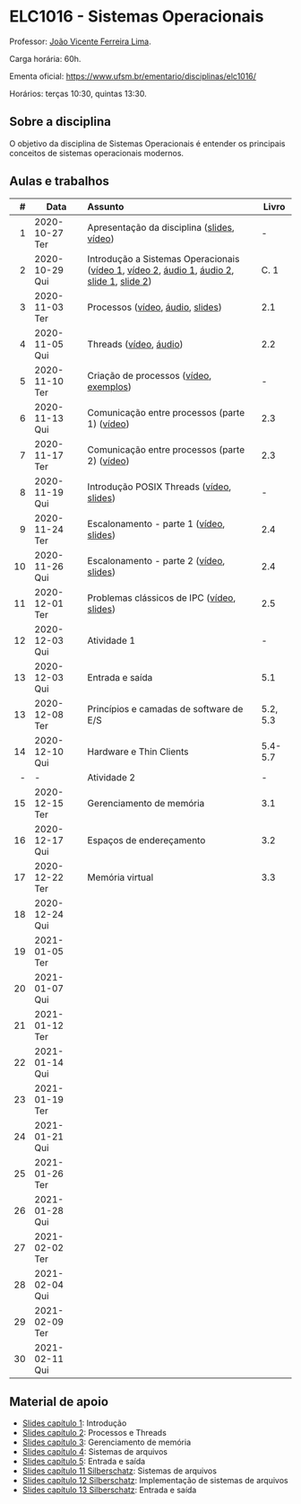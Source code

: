 # ELC1016 - Sistemas Operacionais

Professor: [João Vicente Ferreira Lima](http://www.inf.ufsm.br/~jvlima).

Carga horária: 60h.

Ementa oficial: https://www.ufsm.br/ementario/disciplinas/elc1016/

Horários: terças 10:30, quintas 13:30.

## Sobre a disciplina

O objetivo da disciplina de Sistemas Operacionais é entender os principais conceitos de sistemas operacionais modernos.

## Aulas e trabalhos

|  # | Data             | Assunto          | Livro |
|---:|------------------|:-----------------|------|
|  1 | 2020-10-27 Ter   | Apresentação da disciplina ([slides](https://docs.google.com/presentation/d/1B6gwQ2h22Dl3I2bYY4zFY8JV4z8batjURPjUjsYTaHU/edit?usp=sharing), [vídeo](https://youtu.be/c1Ab_YXKn00))   | - |
|  2 | 2020-10-29 Qui   | Introdução a Sistemas Operacionais ([vídeo 1](https://youtu.be/7KsHiozYhv4), [vídeo 2](https://youtu.be/DmxuID5tytE), [áudio 1](https://drive.google.com/file/d/1TKn-5udiXFnrsbpZvdwcxtR2AEj1Rly7/view?usp=sharing), [áudio 2](https://drive.google.com/file/d/1iuoUs5tFJGGppZKFrqYhiAFvOd9qIzmd/view?usp=sharing), [slide 1](https://drive.google.com/file/d/1BQPPeJmC0gmnA5f-5WTr5sE5s3Sq8nUt/view?usp=sharing), [slide 2](./aulas/02_introducao/1_introduction.pdf)) |  C. 1 |
|  3 | 2020-11-03 Ter   |  Processos ([vídeo](https://youtu.be/3BqGeD5ikzM), [áudio](https://drive.google.com/file/d/17OYRc-YYKoUzHL9dyVCaYfCBcOwyefJw/view?usp=sharing), [slides](https://drive.google.com/file/d/1KoKli1WBU3kgKEERlRAZzZ_XNDRqa5BH/view?usp=sharing)) | 2.1 |
|  4 | 2020-11-05 Qui   | Threads ([vídeo](https://youtu.be/eePJ9G7YKN0), [áudio](https://drive.google.com/file/d/1FMir345C6eAhp3UziT86DAevhjbr0CtY/view?usp=sharing)) | 2.2 |
|  5 | 2020-11-10 Ter   | Criação de processos ([vídeo](https://youtu.be/NZRuGDsEruA), [exemplos](./aulas/05_fork))         | - |
|  6 | 2020-11-13 Qui   |  Comunicação entre processos (parte 1) ([vídeo](https://youtu.be/VAjdkpWYcA4)) | 2.3 |
|   7 | 2020-11-17 Ter  | Comunicação entre processos (parte 2) ([vídeo](https://youtu.be/OQQd6BOuc1k))  | 2.3 |
| 8 | 2020-11-19  Qui  | Introdução POSIX Threads ([vídeo](https://youtu.be/GAckKe92lUA), [slides](./aulas/08_pthreads/08_pthreads.pdf)) | - |
| 9 | 2020-11-24 Ter   | Escalonamento - parte 1 ([vídeo](https://youtu.be/a5p_KUjEhYk), [slides](https://docs.google.com/presentation/d/1B6gwQ2h22Dl3I2bYY4zFY8JV4z8batjURPjUjsYTaHU/edit?usp=sharing)) | 2.4 |
| 10 | 2020-11-26 Qui  | Escalonamento - parte 2 ([vídeo](https://youtu.be/Qg4VhzPIcJA), [slides](https://docs.google.com/presentation/d/1B6gwQ2h22Dl3I2bYY4zFY8JV4z8batjURPjUjsYTaHU/edit?usp=sharing))  | 2.4 |
| 11 | 2020-12-01 Ter  | Problemas clássicos de IPC ([vídeo](https://youtu.be/20V2XFLaWyw), [slides](https://docs.google.com/presentation/d/1y6G3lx04uVuZBzJzoaDSH60DxcC0AuLOrSuaJfyrmSc/edit?usp=sharing)) | 2.5 |
| 12  | 2020-12-03 Qui | Atividade 1 | - | 
| 13 | 2020-12-03 Qui  | Entrada e saída    | 5.1 |
| 13 | 2020-12-08 Ter  | Princípios e camadas de software de E/S | 5.2, 5.3 | 
| 14 | 2020-12-10 Qui  | Hardware e Thin Clients | 5.4-5.7  |
| -  | -               | Atividade 2 | - |
| 15 | 2020-12-15 Ter  | Gerenciamento de memória            | 3.1  |
| 16 | 2020-12-17 Qui  | Espaços de endereçamento            |  3.2 |
| 17 | 2020-12-22 Ter  | Memória virtual            | 3.3  |
| 18 | 2020-12-24 Qui  |             |   |
| 19 | 2021-01-05 Ter  |             |   |
| 20 | 2021-01-07 Qui  |             |   |
| 21 | 2021-01-12 Ter  |             |   |
| 22 | 2021-01-14 Qui  |             |   |
| 23 | 2021-01-19 Ter  |             |   |
| 24 | 2021-01-21 Qui  |             |   |
| 25 | 2021-01-26 Ter  |             |   |
| 26 | 2021-01-28 Qui  |             |   |
| 27 | 2021-02-02 Ter  |             |   |
| 28 | 2021-02-04 Qui  |             |   |
| 29 | 2021-02-09 Ter  |             |   |
| 30 | 2021-02-11 Qui  |             |   |




## Material de apoio

- [Slides capítulo 1](https://drive.google.com/file/d/1BQPPeJmC0gmnA5f-5WTr5sE5s3Sq8nUt/view?usp=sharing): Introdução
- [Slides capítulo 2](https://drive.google.com/file/d/1KoKli1WBU3kgKEERlRAZzZ_XNDRqa5BH/view?usp=sharing): Processos e Threads
- [Slides capítulo 3](https://drive.google.com/file/d/1iSH2DhJNBZ_tV6JtFrHQS4n3s3vFKHyL/view?usp=sharing): Gerenciamento de memória
- [Slides capítulo 4](https://drive.google.com/file/d/1XmX95IFH7D4HWaguTZauQpNFryhk-lqA/view?usp=sharing): Sistemas de arquivos
- [Slides capítulo 5](https://drive.google.com/file/d/1RPJk9OhxFDr_X3qtJ9AjnYETPCwzgXCP/view?usp=sharing): Entrada e saída
- [Slides capítulo 11 Silberschatz](https://drive.google.com/file/d/1udKscXJOB5hMDhqYBYy1foB5Yioyru-b/view?usp=sharing): Sistemas de arquivos
- [Slides capítulo 12 Silberschatz](https://drive.google.com/file/d/1vL4Imp_ft9uRjMJJoHqGIck_3FbniFjo/view?usp=sharing): Implementação de sistemas de arquivos
- [Slides capítulo 13 Silberschatz](https://drive.google.com/file/d/1qzw-pBHNdu0yEqV4txA9hibB5XwfU7Ar/view?usp=sharing): Entrada e saída